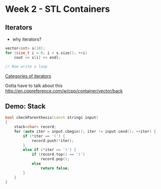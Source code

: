 # Week 2 - STL Containers

## Iterators

* why iterators?
```cpp
vector<int> s(10);
for (size_t i = 0; i < s.size(); ++i)
    cout << s[i] << endl;

// Now write a loop 
```

[Categories of iterators](http://www.cplusplus.com/reference/iterator/)


Gotta have to talk about this http://en.cppreference.com/w/cpp/container/vector/back

## 

## Demo: Stack
```cpp
bool checkParenthesis(const string& input)
{
    stack<char> record;
    for (auto iter = input.cbegin(); iter != input.cend(); ++iter) {
        if (*iter == '(') {
            record.push(*iter);
        }
        else if (*iter == ')') {
            if (record.top() == '(')
                record.pop();
            else
                return false;
        }
    }
}
```
